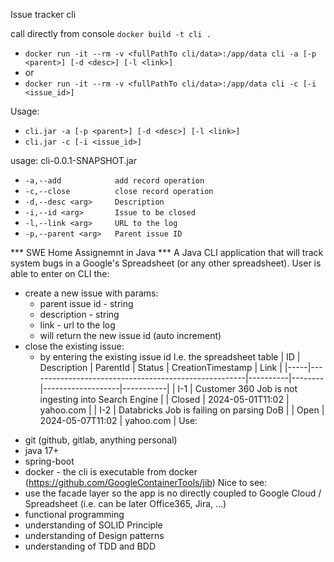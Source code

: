 Issue tracker cli

call directly from console
    `docker build -t cli .`
- `docker run -it --rm -v <fullPathTo cli/data>:/app/data cli -a [-p <parent>] [-d <desc>] [-l <link>]`
- or
-  `docker run -it --rm -v <fullPathTo cli/data>:/app/data cli -c [-i <issue_id>]`


Usage:
- `cli.jar -a [-p <parent>] [-d <desc>] [-l <link>]`
- `cli.jar -c [-i <issue_id>]`

usage: cli-0.0.1-SNAPSHOT.jar
- `-a,--add            add record operation`
- `-c,--close          close record operation`
- `-d,--desc <arg>     Description`
- `-i,--id <arg>       Issue to be closed`
- `-l,--link <arg>     URL to the log`
- `-p,--parent <arg>   Parent issue ID`






*** SWE Home Assignemnt in Java ***
A Java CLI application that will track system bugs in a Google's Spreadsheet (or any other spreadsheet).
User is able to enter on CLI the:
* create a new issue with params:
    * parent issue id - string
    * description - string
    * link - url to the log
    - will return the new issue id (auto increment)
* close the existing issue:
    * by entering the existing issue id
I.e. the spreadsheet table
| ID  | Description                                          | ParentId | Status | CreationTimestamp | Link      |
|-----|------------------------------------------------------|----------|--------|-------------------|-----------|
| I-1 | Customer 360 Job is not ingesting into Search Engine |          | Closed | 2024-05-01T11:02  | yahoo.com |
| I-2 | Databricks Job is failing on parsing DoB             |          | Open   | 2024-05-07T11:02  | yahoo.com |
Use:
- git (github, gitlab, anything personal)
- java 17+
- spring-boot
- docker - the cli is executable from docker (https://github.com/GoogleContainerTools/jib)
Nice to see:
- use the facade layer so the app is no directly coupled to Google Cloud / Spreadsheet (i.e. can be later Office365, Jira, ...)
- functional programming
- understanding of SOLID Principle
- understanding of Design patterns
- understanding of TDD and BDD
 
 